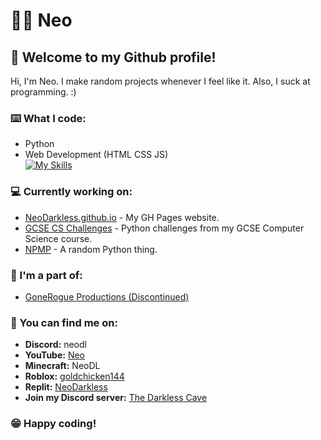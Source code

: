 # 🔼🔽 Neo
## 👋 Welcome to my Github profile!

Hi, I'm Neo. I make random projects whenever I feel like it. Also, I suck at programming. :)

### ⌨️ What I code:
- Python
- Web Development (HTML CSS JS)
<br>[![My Skills](https://skillicons.dev/icons?i=python,html,css,js&theme=dark)](https://skillicons.dev)

### 💻 Currently working on:
- [NeoDarkless.github.io](https://github.com/NeoDarkless/neodarkless.github.io) - My GH Pages website.
- [GCSE CS Challenges](https://github.com/NeoDarkless/gcse-cs-challenges) - Python challenges from my GCSE Computer Science course.
- [NPMP](https://github.com/NeoDarkless/NPMP) - A random Python thing.

### 👥 I'm a part of:
- [GoneRogue Productions (Discontinued)](https://github.com/GoneRogueProductions)

### 💬 You can find me on:
- **Discord:** neodl
- **YouTube:** [Neo](https://www.youtube.com/@neodarkless)
- **Minecraft:** NeoDL
- **Roblox:** [goldchicken144](https://web.roblox.com/users/963333948/profile)
- **Replit:** [NeoDarkless](https://replit.com/@NeoDarkless)
- **Join my Discord server:** [The Darkless Cave](https://discord.gg/wVxDspyPBe)

### 😁 Happy coding!
<!---
NeoDarkless/NeoDarkless is a ✨ special ✨ repository because its `README.md` (this file) appears on your GitHub profile.
You can click the Preview link to take a look at your changes.
--->
